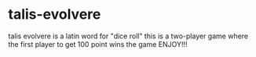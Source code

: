 # talis-evolvere
talis evolvere is a latin word for "dice roll" 
this is a two-player game where the first player to get 100 point wins the game
ENJOY!!!
